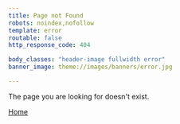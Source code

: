 ```yaml
---
title: Page not Found
robots: noindex,nofollow
template: error
routable: false
http_response_code: 404

body_classes: "header-image fullwidth error"
banner_image: theme://images/banners/error.jpg

---
```

The page you are looking for doesn't exist.

<p><a href="/" class="button"><i class="fa fa-home"></i> Home</a></p>
